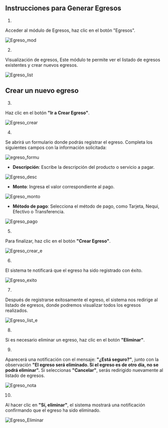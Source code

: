 ## Instrucciones para Generar Egresos

1.
Acceder al módulo de Egresos, haz clic en el botón "Egresos".

![Egreso_mod](images/Egreso_mod.png)

2.
Visualización de egresos, Este módulo te permite ver el listado de egresos existentes y crear nuevos egresos.

![Egreso_list](images/Egreso_Lista_ingreso.png)

## **Crear un nuevo egreso**

3.
 Haz clic en el botón **"Ir a Crear Egreso"**.

 ![Egreso_crear](images/Egreso_ir_crear.png)
 
4.
 Se abrirá un formulario donde podrás registrar el egreso. Completa los siguientes campos con la información solicitada:

![egreso_formu](images/Egreso_registro.png)

   - **Descripción**: Escribe la descripción del producto o servicio a pagar.

   ![Egreso_desc](images/Egreso_Descripcion.png)


   - **Monto**: Ingresa el valor correspondiente al pago.
   
   ![Egreso_monto](images/Egreso_Monto.png)


   - **Método de pago**: Selecciona el método de pago, como Tarjeta, Nequi, Efectivo o Transferencia.

![Egreso_pago](images/Egreso_Pago.png) 

5.
Para finalizar, haz clic en el botón **"Crear Egreso"**.

![Egreso_crear_e](images/Egreso_crear.png)


6.
El sistema te notificará que el egreso ha sido registrado con éxito.

![Egreso_exito](images/Egreso_Exito.png)

7.
Después de registrarse exitosamente el egreso, el sistema nos redirige al listado de egresos, donde podremos visualizar todos los egresos realizados.

![Egreso_list_e](images/Egreso_ter.png)

8.
Si es necesario eliminar un egreso, haz clic en el botón **"Eliminar"**.

9.
Aparecerá una notificación con el mensaje: **"¿Está seguro?"**, junto con la observación **"El egreso será eliminado. Si el egreso es de otro día, no se podrá eliminar".** Si seleccionas **"Cancelar"**, serás redirigido nuevamente al listado de egresos.

![Egreso_nota](images/Egreso_nota.png)

10.
Al hacer clic en **"Sí, eliminar"**, el sistema mostrará una notificación confirmando que el egreso ha sido eliminado.

![Egreso_Eliminar](images/Egreso_eliminado.png)
